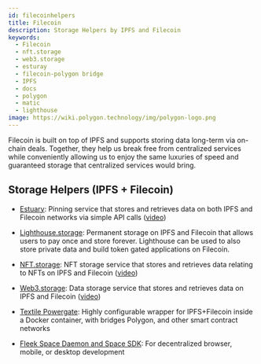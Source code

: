 ```yaml
---
id: filecoinhelpers
title: Filecoin
description: Storage Helpers by IPFS and Filecoin
keywords:
  - Filecoin
  - nft.storage
  - web3.storage
  - esturay
  - filecoin-polygon bridge
  - IPFS
  - docs
  - polygon
  - matic
  - lighthouse
image: https://wiki.polygon.technology/img/polygon-logo.png
---
```


Filecoin is built on top of IPFS and supports storing data long-term via on-chain deals. Together, they help us break free from centralized services while conveniently allowing us to enjoy the same luxuries of speed and guaranteed storage that centralized services would bring.

## Storage Helpers (IPFS + Filecoin)

- [Estuary](https://estuary.tech): Pinning service that stores and retrieves data on both IPFS and Filecoin networks via simple API calls ([video](https://www.youtube.com/watch?v=AHAMHbpioGw))

- [Lighthouse.storage](https://lighthouse.storage/): Permanent storage on IPFS and Filecoin that allows users to pay once and store forever. Lighthouse can be used to also store private data and build token gated applications on Filecoin.

- [NFT.storage](https://nft.storage): NFT storage service that stores and retrieves data relating to NFTs on IPFS and Filecoin ([video](https://youtu.be/Ckb4RRJo-W0))

- [Web3.storage](https://web3.storage): Data storage service that stores and retrieves data on IPFS and Filecoin ([video](https://youtu.be/lPEqg6oL3Nk))

- [Textile Powergate](https://docs.textile.io/powergate/): Highly configurable wrapper for IPFS+Filecoin inside a Docker container, with bridges Polygon, and other smart contract networks

- [Fleek Space Daemon and Space SDK](https://fleek.co/space-sdk/): For decentralized browser, mobile, or desktop development

